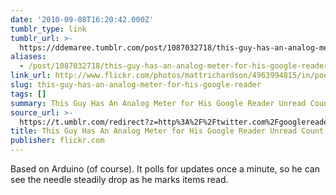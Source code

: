 ```yaml
---
date: '2010-09-08T16:20:42.000Z'
tumblr_type: link
tumblr_url: >-
  https://ddemaree.tumblr.com/post/1087032718/this-guy-has-an-analog-meter-for-his-google-reader
aliases:
  - /post/1087032718/this-guy-has-an-analog-meter-for-his-google-reader
link_url: http://www.flickr.com/photos/mattrichardson/4963994815/in/pool-69453349@N00/
slug: this-guy-has-an-analog-meter-for-his-google-reader
tags: []
summary: This Guy Has An Analog Meter for His Google Reader Unread Count
source_url: >-
  https://t.umblr.com/redirect?z=http%3A%2F%2Ftwitter.com%2Fgooglereader%2Fstatus%2F23919136290&t=ZTY1OTAyMGQ4MWE3NzFlNjkzNDg5MmQ4YWI4ZDQ5NTVhZDFlOGZkNywxMDg3MDMyNzE4&b=t%3AZwnU0JNPe2gtl9NEucydUA&p=https%3A%2F%2Fddemaree.tumblr.com%2Fpost%2F1087032718%2Fthis-guy-has-an-analog-meter-for-his-google-reader&m=1&ts=1610235745
title: This Guy Has An Analog Meter for His Google Reader Unread Count
publisher: flickr.com
---
```


Based on Arduino (of course). It polls for updates once a minute, so he can see the needle steadily drop as he marks items read.